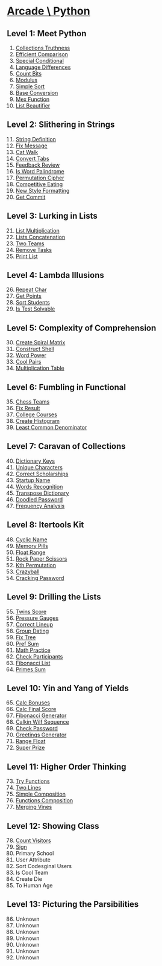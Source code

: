 # [Arcade \ Python](https://app.codesignal.com/arcade/python-arcade/)

## Level 1: Meet Python

1. [Collections Truthness](https://github.com/RevansChen/online-judge/tree/master/Codefights/arcade/python-arcade/level-1/1.Collections-Truthness/)
2. [Efficient Comparison](https://github.com/RevansChen/online-judge/tree/master/Codefights/arcade/python-arcade/level-1/2.Efficient-Comparison/)
3. [Special Conditional](https://github.com/RevansChen/online-judge/tree/master/Codefights/arcade/python-arcade/level-1/3.Special-Conditional/)
4. [Language Differences](https://github.com/RevansChen/online-judge/tree/master/Codefights/arcade/python-arcade/level-1/4.Language-Differences/)
5. [Count Bits](https://github.com/RevansChen/online-judge/tree/master/Codefights/arcade/python-arcade/level-1/5.Count-Bits/)
6. [Modulus](https://github.com/RevansChen/online-judge/tree/master/Codefights/arcade/python-arcade/level-1/6.Modulus/)
7. [Simple Sort](https://github.com/RevansChen/online-judge/tree/master/Codefights/arcade/python-arcade/level-1/7.Simple-Sort/)
8. [Base Conversion](https://github.com/RevansChen/online-judge/tree/master/Codefights/arcade/python-arcade/level-1/8.Base-Conversion/)
9. [Mex Function](https://github.com/RevansChen/online-judge/tree/master/Codefights/arcade/python-arcade/level-1/9.Mex-Function/)
10. [List Beautifier](https://github.com/RevansChen/online-judge/tree/master/Codefights/arcade/python-arcade/level-1/10.List-Beautifier/)

## Level 2: Slithering in Strings

11. [String Definition](https://github.com/RevansChen/online-judge/tree/master/Codefights/arcade/python-arcade/level-2/11.String-Definition/)
12. [Fix Message](https://github.com/RevansChen/online-judge/tree/master/Codefights/arcade/python-arcade/level-2/12.Fix-Message/)
13. [Cat Walk](https://github.com/RevansChen/online-judge/tree/master/Codefights/arcade/python-arcade/level-2/13.Cat-Walk/)
14. [Convert Tabs](https://github.com/RevansChen/online-judge/tree/master/Codefights/arcade/python-arcade/level-2/14.Convert-Tabs/)
15. [Feedback Review](https://github.com/RevansChen/online-judge/tree/master/Codefights/arcade/python-arcade/level-2/15.Feedback-Review/)
16. [Is Word Palindrome](https://github.com/RevansChen/online-judge/tree/master/Codefights/arcade/python-arcade/level-2/16.Is-Word-Palindrome/)
17. [Permutation Cipher](https://github.com/RevansChen/online-judge/tree/master/Codefights/arcade/python-arcade/level-2/17.Permutation-Cipher/)
18. [Competitive Eating](https://github.com/RevansChen/online-judge/tree/master/Codefights/arcade/python-arcade/level-2/18.Competitive-Eating/)
19. [New Style Formatting](https://github.com/RevansChen/online-judge/tree/master/Codefights/arcade/python-arcade/level-2/19.New-Style-Formatting/)
20. [Get Commit](https://github.com/RevansChen/online-judge/tree/master/Codefights/arcade/python-arcade/level-2/20.Get-Commit/)

## Level 3: Lurking in Lists

21. [List Multiplication](https://github.com/RevansChen/online-judge/tree/master/Codefights/arcade/python-arcade/level-3/21.List-Multiplication/)
22. [Lists Concatenation](https://github.com/RevansChen/online-judge/tree/master/Codefights/arcade/python-arcade/level-3/22.Lists-Concatenation/)
23. [Two Teams](https://github.com/RevansChen/online-judge/tree/master/Codefights/arcade/python-arcade/level-3/23.Two-Teams/)
24. [Remove Tasks](https://github.com/RevansChen/online-judge/tree/master/Codefights/arcade/python-arcade/level-3/24.Remove-Tasks/)
25. [Print List](https://github.com/RevansChen/online-judge/tree/master/Codefights/arcade/python-arcade/level-3/25.Print-List/)

## Level 4: Lambda Illusions

26. [Repeat Char](https://github.com/RevansChen/online-judge/tree/master/Codefights/arcade/python-arcade/level-4/26.Repeat-Char/)
27. [Get Points](https://github.com/RevansChen/online-judge/tree/master/Codefights/arcade/python-arcade/level-4/27.Get-Points/)
28. [Sort Students](https://github.com/RevansChen/online-judge/tree/master/Codefights/arcade/python-arcade/level-4/28.Sort-Students/)
29. [Is Test Solvable](https://github.com/RevansChen/online-judge/tree/master/Codefights/arcade/python-arcade/level-4/29.Is-Test-Solvable/)

## Level 5: Complexity of Comprehension

30. [Create Spiral Matrix](https://github.com/RevansChen/online-judge/tree/master/Codefights/arcade/python-arcade/level-5/30.Create-Spiral-Matrix/)
31. [Construct Shell](https://github.com/RevansChen/online-judge/tree/master/Codefights/arcade/python-arcade/level-5/31.Construct-Shell/)
32. [Word Power](https://github.com/RevansChen/online-judge/tree/master/Codefights/arcade/python-arcade/level-5/32.Word-Power/)
33. [Cool Pairs](https://github.com/RevansChen/online-judge/tree/master/Codefights/arcade/python-arcade/level-5/33.Cool-Pairs/)
34. [Multiplication Table](https://github.com/RevansChen/online-judge/tree/master/Codefights/arcade/python-arcade/level-5/34.Multiplication-Table/)

## Level 6: Fumbling in Functional

35. [Chess Teams](https://github.com/RevansChen/online-judge/tree/master/Codefights/arcade/python-arcade/level-6/35.Chess-Teams/)
36. [Fix Result](https://github.com/RevansChen/online-judge/tree/master/Codefights/arcade/python-arcade/level-6/36.Fix-Result/)
37. [College Courses](https://github.com/RevansChen/online-judge/tree/master/Codefights/arcade/python-arcade/level-6/37.College-Courses/)
38. [Create Histogram](https://github.com/RevansChen/online-judge/tree/master/Codefights/arcade/python-arcade/level-6/38.Create-Histogram/)
39. [Least Common Denominator](https://github.com/RevansChen/online-judge/tree/master/Codefights/arcade/python-arcade/level-6/39.Least-Common-Denominator/)

## Level 7: Caravan of Collections

40. [Dictionary Keys](https://github.com/RevansChen/online-judge/tree/master/Codefights/arcade/python-arcade/level-7/40.Dictionary-Keys/)
41. [Unique Characters](https://github.com/RevansChen/online-judge/tree/master/Codefights/arcade/python-arcade/level-7/41.Unique-Characters/)
42. [Correct Scholarships](https://github.com/RevansChen/online-judge/tree/master/Codefights/arcade/python-arcade/level-7/42.Correct-Scholarships/)
43. [Startup Name](https://github.com/RevansChen/online-judge/tree/master/Codefights/arcade/python-arcade/level-7/43.Startup-Name/)
44. [Words Recognition](https://github.com/RevansChen/online-judge/tree/master/Codefights/arcade/python-arcade/level-7/44.Words-Recognition/)
45. [Transpose Dictionary](https://github.com/RevansChen/online-judge/tree/master/Codefights/arcade/python-arcade/level-7/45.Transpose-Dictionary/)
46. [Doodled Password](https://github.com/RevansChen/online-judge/tree/master/Codefights/arcade/python-arcade/level-7/46.Doodled-Password/)
47. [Frequency Analysis](https://github.com/RevansChen/online-judge/tree/master/Codefights/arcade/python-arcade/level-7/47.Frequency-Analysis/)

## Level 8: Itertools Kit

48. [Cyclic Name](https://github.com/RevansChen/online-judge/tree/master/Codefights/arcade/python-arcade/level-8/48.Cyclic-Name/)
49. [Memory Pills](https://github.com/RevansChen/online-judge/tree/master/Codefights/arcade/python-arcade/level-8/49.Memory-Pills/)
50. [Float Range](https://github.com/RevansChen/online-judge/tree/master/Codefights/arcade/python-arcade/level-8/50.Float-Range/)
51. [Rock Paper Scissors](https://github.com/RevansChen/online-judge/tree/master/Codefights/arcade/python-arcade/level-8/51.Rock-Paper-Scissors/)
52. [Kth Permutation](https://github.com/RevansChen/online-judge/tree/master/Codefights/arcade/python-arcade/level-8/52.Kth-Permutation/)
53. [Crazyball](https://github.com/RevansChen/online-judge/tree/master/Codefights/arcade/python-arcade/level-8/53.Crazyball/)
54. [Cracking Password](https://github.com/RevansChen/online-judge/tree/master/Codefights/arcade/python-arcade/level-8/54.Cracking-Password/)

## Level 9: Drilling the Lists

55. [Twins Score](https://github.com/RevansChen/online-judge/tree/master/Codefights/arcade/python-arcade/level-9/55.Cracking-Password/)
56. [Pressure Gauges](https://github.com/RevansChen/online-judge/tree/master/Codefights/arcade/python-arcade/level-9/56.Pressure-Gauges/)
57. [Correct Lineup](https://github.com/RevansChen/online-judge/tree/master/Codefights/arcade/python-arcade/level-9/57.Correct-Lineup/)
58. [Group Dating](https://github.com/RevansChen/online-judge/tree/master/Codefights/arcade/python-arcade/level-9/58.Group-Dating/)
59. [Fix Tree](https://github.com/RevansChen/online-judge/tree/master/Codefights/arcade/python-arcade/level-9/59.Fix-Tree/)
60. [Pref Sum](https://github.com/RevansChen/online-judge/tree/master/Codefights/arcade/python-arcade/level-9/60.Pref-Sum/)
61. [Math Practice](https://github.com/RevansChen/online-judge/tree/master/Codefights/arcade/python-arcade/level-9/61.Math-Practice/)
62. [Check Participants](https://github.com/RevansChen/online-judge/tree/master/Codefights/arcade/python-arcade/level-9/62.Check-Participants/)
63. [Fibonacci List](https://github.com/RevansChen/online-judge/tree/master/Codefights/arcade/python-arcade/level-9/63.Fibonacci-List/)
64. [Primes Sum](https://github.com/RevansChen/online-judge/tree/master/Codefights/arcade/python-arcade/level-9/64.Primes-Sum/)

## Level 10: Yin and Yang of Yields

65. [Calc Bonuses](https://github.com/RevansChen/online-judge/tree/master/Codefights/arcade/python-arcade/level-10/65.Calc-Bonuses/)
66. [Calc Final Score](https://github.com/RevansChen/online-judge/tree/master/Codefights/arcade/python-arcade/level-10/66.Calc-Final-Score/)
67. [Fibonacci Generator](https://github.com/RevansChen/online-judge/tree/master/Codefights/arcade/python-arcade/level-10/67.Fibonacci-Generator/)
68. [Calkin Wilf Sequence](https://github.com/RevansChen/online-judge/tree/master/Codefights/arcade/python-arcade/level-10/68.Calkin-Wilf-Sequence/)
69. [Check Password](https://github.com/RevansChen/online-judge/tree/master/Codefights/arcade/python-arcade/level-10/69.Check-Password/)
70. [Greetings Generator](https://github.com/RevansChen/online-judge/tree/master/Codefights/arcade/python-arcade/level-10/70.Greetings-Generator/)
71. [Range Float](https://github.com/RevansChen/online-judge/tree/master/Codefights/arcade/python-arcade/level-10/71.Range-Float/)
72. [Super Prize](https://github.com/RevansChen/online-judge/tree/master/Codefights/arcade/python-arcade/level-10/72.Super-Prize/)

## Level 11: Higher Order Thinking

73. [Try Functions](https://github.com/RevansChen/online-judge/tree/master/Codefights/arcade/python-arcade/level-11/73.Try-Functions/)
74. [Two Lines](https://github.com/RevansChen/online-judge/tree/master/Codefights/arcade/python-arcade/level-11/74.Two-Lines/)
75. [Simple Composition](https://github.com/RevansChen/online-judge/tree/master/Codefights/arcade/python-arcade/level-11/75.Simple-Composition/)
76. [Functions Composition](https://github.com/RevansChen/online-judge/tree/master/Codefights/arcade/python-arcade/level-11/76.Functions-Composition/)
77. [Merging Vines](https://github.com/RevansChen/online-judge/tree/master/Codefights/arcade/python-arcade/level-11/77.Merging-Vines/)

## Level 12: Showing Class

78. [Count Visitors](https://github.com/RevansChen/online-judge/tree/master/Codefights/arcade/python-arcade/level-12/78.Count-Visitors/)
79. [Sign](https://github.com/RevansChen/online-judge/tree/master/Codefights/arcade/python-arcade/level-12/79.Sign/)
80. Primary School
81. User Attribute
82. Sort Codesginal Users
83. Is Cool Team
84. Create Die
85. To Human Age

## Level 13: Picturing the Parsibilities

86. Unknown
87. Unknown
88. Unknown
89. Unknown
90. Unknown
91. Unknown
92. Unknown

